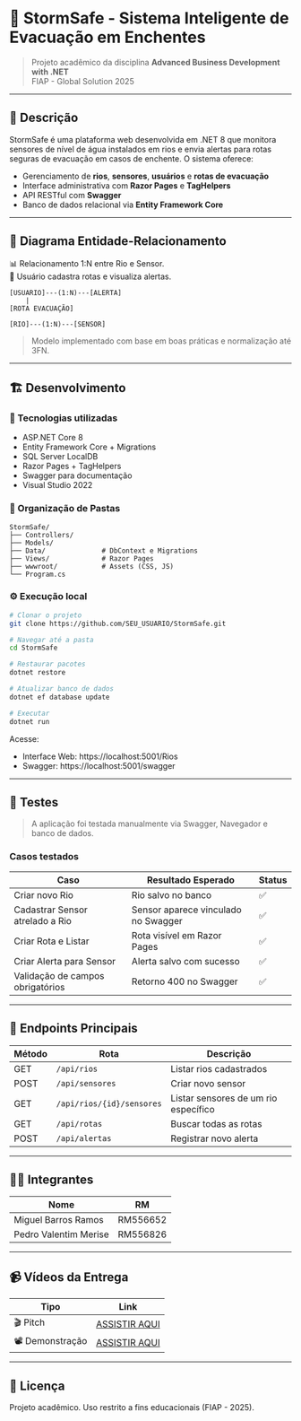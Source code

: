 # 🌊 StormSafe - Sistema Inteligente de Evacuação em Enchentes

> Projeto acadêmico da disciplina **Advanced Business Development with .NET**  
> FIAP - Global Solution 2025

---

## 📌 Descrição

StormSafe é uma plataforma web desenvolvida em .NET 8 que monitora sensores de nível de água instalados em rios e envia alertas para rotas seguras de evacuação em casos de enchente. O sistema oferece:

- Gerenciamento de **rios**, **sensores**, **usuários** e **rotas de evacuação**
- Interface administrativa com **Razor Pages** e **TagHelpers**
- API RESTful com **Swagger**
- Banco de dados relacional via **Entity Framework Core**

---

## 🧱 Diagrama Entidade-Relacionamento

📊 Relacionamento 1:N entre Rio e Sensor.  
🧑 Usuário cadastra rotas e visualiza alertas.

```
[USUARIO]---(1:N)---[ALERTA]
    |
[ROTA EVACUAÇÃO]

[RIO]---(1:N)---[SENSOR]
```

> Modelo implementado com base em boas práticas e normalização até 3FN.

---

## 🏗️ Desenvolvimento

### 🔧 Tecnologias utilizadas

- ASP.NET Core 8
- Entity Framework Core + Migrations
- SQL Server LocalDB
- Razor Pages + TagHelpers
- Swagger para documentação
- Visual Studio 2022

### 🧭 Organização de Pastas

```
StormSafe/
├── Controllers/
├── Models/
├── Data/              # DbContext e Migrations
├── Views/             # Razor Pages
├── wwwroot/           # Assets (CSS, JS)
└── Program.cs
```

### ⚙️ Execução local

```bash
# Clonar o projeto
git clone https://github.com/SEU_USUARIO/StormSafe.git

# Navegar até a pasta
cd StormSafe

# Restaurar pacotes
dotnet restore

# Atualizar banco de dados
dotnet ef database update

# Executar
dotnet run
```

Acesse:
- Interface Web: https://localhost:5001/Rios
- Swagger: https://localhost:5001/swagger

---

## 🧪 Testes

> A aplicação foi testada manualmente via Swagger, Navegador e banco de dados.

### Casos testados

| Caso                           | Resultado Esperado                  | Status |
|--------------------------------|-------------------------------------|--------|
| Criar novo Rio                 | Rio salvo no banco                  | ✅     |
| Cadastrar Sensor atrelado a Rio| Sensor aparece vinculado no Swagger| ✅     |
| Criar Rota e Listar            | Rota visível em Razor Pages         | ✅     |
| Criar Alerta para Sensor       | Alerta salvo com sucesso            | ✅     |
| Validação de campos obrigatórios| Retorno 400 no Swagger             | ✅     |

---

## 🧪 Endpoints Principais

| Método | Rota                          | Descrição                           |
|--------|-------------------------------|--------------------------------------|
| GET    | `/api/rios`                   | Listar rios cadastrados              |
| POST   | `/api/sensores`               | Criar novo sensor                    |
| GET    | `/api/rios/{id}/sensores`     | Listar sensores de um rio específico|
| GET    | `/api/rotas`                  | Buscar todas as rotas               |
| POST   | `/api/alertas`                | Registrar novo alerta               |

---

## 👨‍💻 Integrantes

| Nome                  | RM        |
|-----------------------|-----------|
| Miguel Barros Ramos   | RM556652  |
| Pedro Valentim Merise | RM556826  |

---

## 📹 Vídeos da Entrega

| Tipo         | Link                                  |
|--------------|---------------------------------------|
| 🎬 Pitch      | [ASSISTIR AQUI](https://youtu.be/PITCH) |
| 📽️ Demonstração | [ASSISTIR AQUI](https://youtu.be/DEMO)  |

---

## 📄 Licença

Projeto acadêmico. Uso restrito a fins educacionais (FIAP - 2025).
